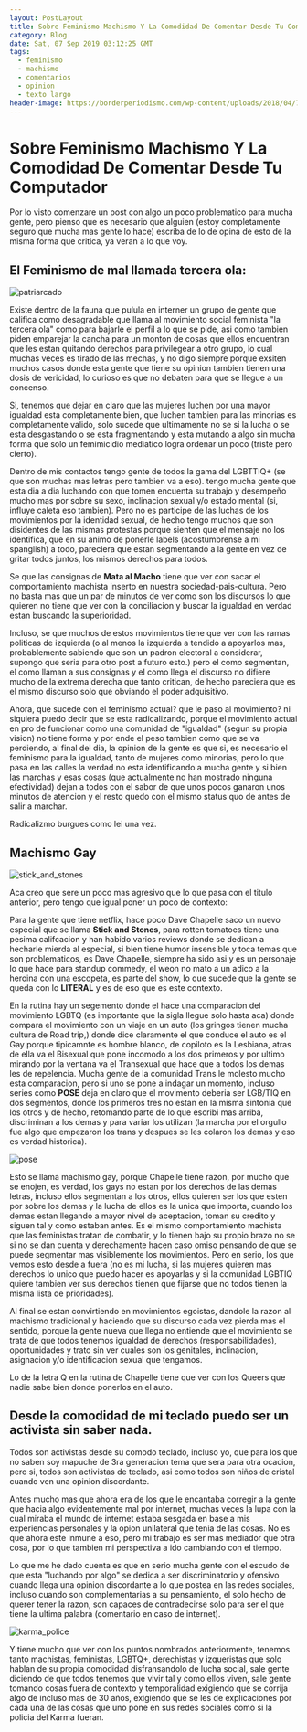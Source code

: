 ```yaml
---
layout: PostLayout
title: Sobre Feminismo Machismo Y La Comodidad De Comentar Desde Tu Computador
category: Blog
date: Sat, 07 Sep 2019 03:12:25 GMT
tags:
  - feminismo
  - machismo
  - comentarios
  - opinion
  - texto largo
header-image: https://borderperiodismo.com/wp-content/uploads/2018/04/778e30849cbe73572833a07f2ae09809-1280x640.jpg
---
```

# Sobre Feminismo Machismo Y La Comodidad De Comentar Desde Tu Computador

Por lo visto comenzare un post con algo un poco problematico para mucha gente, pero pienso que es necesario que alguien (estoy completamente seguro que mucha mas gente lo hace) escriba de lo de opina de esto de la misma forma que critica, ya veran a lo que voy.

## El Feminismo de mal llamada tercera ola:

![patriarcado](https://media.cnnchile.com/sites/2/2019/03/1528241875-auno942464-740x430.jpg)


Existe dentro de la fauna que pulula en interner un grupo de gente que califica como desagradable que llama al movimiento social feminista "la tercera ola" como para bajarle el perfil a lo que se pide, asi como tambien piden emparejar la cancha para un monton de cosas que ellos encuentran que les estan quitando derechos para privilegear a otro grupo, lo cual muchas veces es tirado de las mechas, y no digo siempre porque exsiten muchos casos donde esta gente que tiene su opinion tambien tienen una dosis de vericidad, lo curioso es que no debaten para que se llegue a un concenso.

Si, tenemos que dejar en claro que las mujeres luchen por una mayor igualdad esta completamente bien, que luchen tambien para las minorias es completamente valido, solo sucede que ultimamente no se si la lucha o se esta desgastando o se esta fragmentando y esta mutando a algo sin mucha forma que solo un femimicidio mediatico logra ordenar un poco (triste pero cierto).

Dentro de mis contactos tengo gente de todos la gama del LGBTTIQ+ (se que son muchas mas letras pero tambien va a eso). tengo mucha gente que esta dia a dia luchando con que tomen encuenta su trabajo y desempeño mucho mas por sobre su sexo, inclinacion sexual y/o estado mental (si, influye caleta eso tambien). Pero no es participe de las luchas de los movimientos por la identidad sexual, de hecho tengo muchos que son disidentes de las mismas protestas porque sienten que el mensaje no los identifica, que en su animo de ponerle labels (acostumbrense a mi spanglish) a todo, pareciera que estan segmentando a la gente en vez de gritar todos juntos, los mismos derechos para todos.

Se que las consignas de **Mata al Macho** tiene que ver con sacar el comportamiento machista inserto en nuestra sociedad-pais-cultura. Pero no basta mas que un par de minutos de ver como son los discursos lo que quieren no tiene que ver con la conciliacion y buscar la igualdad en verdad estan buscando la superioridad.

Incluso, se que muchos de estos movimientos tiene que ver con las ramas politicas de izquierda (o al menos la izquierda a tendido a apoyarlos mas, probablemente sabiendo que son un padron electoral a considerar, supongo que seria para otro post a futuro esto.) pero el como segmentan, el como llaman a sus consignas y el como llega el discurso no difiere mucho de la extrema derecha que tanto critican, de hecho pareciera que es el mismo discurso solo que obviando el poder adquisitivo.

Ahora, que sucede con el feminismo actual? que le paso al movimiento? ni siquiera puedo decir que se esta radicalizando, porque el movimiento actual en pro de funcionar como una comunidad de "igualdad" (segun su propia vision) no tiene forma y por ende el peso tambien como que se va perdiendo, al final del dia, la opinion de la gente es que si, es necesario el feminismo para la igualdad, tanto de mujeres como minorias, pero lo que pasa en las calles la verdad no esta identificando a mucha gente y si bien las marchas y esas cosas (que actualmente no han mostrado ninguna efectividad)  dejan a todos con el sabor de que unos pocos ganaron unos minutos de atencion y el resto quedo con el mismo status quo de antes de salir a marchar.

Radicalizmo burgues como lei una vez.

## Machismo Gay

![stick_and_stones](https://i1.wp.com/image.tmdb.org/t/p/w500/8V5yw3Hw1MbGVU64IySr1piLx1a.jpg)

Aca creo que sere un poco mas agresivo que lo que pasa con el titulo anterior, pero tengo que igual poner un poco de contexto:

Para la gente que tiene netflix, hace poco Dave Chapelle saco un nuevo especial que se llama **Stick and Stones**, para rotten tomatoes tiene una pesima califcacion y han habido varios reviews donde se dedican a hecharle mierda al especial, si bien tiene humor insensible y toca temas que son problematicos, es Dave Chapelle, siempre ha sido asi y es un personaje lo que hace para standup commedy, el weon no mato a un adico a la heroina con una escopeta, es parte del show, lo que sucede que la gente se queda con lo **LITERAL** y es de eso que es este contexto.

En la rutina hay un segemento donde el hace una comparacion del movimiento LGBTQ (es importante que la sigla llegue solo hasta aca) donde compara el movimiento con un viaje en un auto (los gringos tienen mucha cultura de Road trip,) donde dice claramente el que conduce el auto es el Gay porque tipicamnte es hombre blanco, de copiloto es la Lesbiana, atras de ella va el Bisexual que pone incomodo a los dos primeros y por ultimo mirando por la ventana va el Transexual que hace que a todos los demas les de repelencia. Mucha gente de la comunidad Trans le molesto mucho esta comparacion, pero si uno se pone a indagar un momento, incluso series como **POSE** deja en claro que el movimento deberia ser LGB/TIQ en dos segmentos, donde los primeros tres no estan en la misma sintonia que los otros y de hecho, retomando parte de lo que escribi mas arriba, discriminan a los demas y para variar los utilizan (la marcha por el orgullo fue algo que empezaron los trans y despues se les colaron los demas y eso es verdad historica).

![pose](https://tvseriesfinale.com/wp-content/uploads/2018/05/pose-fx-season-1-viewer-votes-590x253.jpg)

Esto se llama machismo gay, porque Chapelle tiene razon, por mucho que se enojen, es verdad, los gays no estan por los derechos de las demas letras, incluso ellos segmentan a los otros, ellos quieren ser los que esten por sobre los demas y la lucha de ellos es la unica que importa, cuando los demas estan llegando a mayor nivel de aceptacion, toman su credito y siguen tal y como estaban antes. Es el mismo comportamiento machista que las feministas tratan de combatir, y lo tienen bajo su propio brazo no se si no se dan cuenta y derechamente hacen caso omiso pensando de que se puede segmentar mas visiblemente los movimientos. Pero en serio, los que vemos esto desde a fuera (no es mi lucha, si las mujeres quieren mas derechos lo unico que puedo hacer es apoyarlas y si la comunidad LGBTIQ quiere tambien ver sus derechos tienen que fijarse que no todos tienen la misma lista de prioridades).

Al final se estan convirtiendo en movimientos egoistas, dandole la razon al machismo tradicional y haciendo que su discurso cada vez pierda mas el sentido, porque la gente nueva que llega no entiende que el movimiento se trata de que todos tenemos igualdad de derechos (responsabilidades), oportunidades y trato sin ver cuales son los genitales, inclinacion, asignacion y/o identificacion sexual que tengamos.

Lo de la letra Q en la rutina de Chapelle tiene que ver con los Queers que nadie sabe bien donde ponerlos en el auto.


## Desde la comodidad de mi teclado puedo ser un activista sin saber nada.

Todos son activistas desde su comodo teclado, incluso yo, que para los que no saben soy mapuche de 3ra generacion tema que sera para otra ocacion, pero si, todos son activistas de teclado, asi como todos son niños de cristal cuando ven una opinion discordante.

Antes mucho mas que ahora era de los que le encantaba corregir a la gente que hacia algo evidentemente mal por internet, muchas veces la lupa con la cual miraba el mundo de internet estaba sesgada en base a mis experiencias personales y la opion unilateral que tenia de las cosas. No es que ahora este inmune a eso, pero mi trabajo es ser mas mediador que otra cosa, por lo que tambien mi perspectiva a ido cambiando con el tiempo.

Lo que me he dado cuenta es que en serio mucha gente con el escudo de que esta "luchando por algo" se dedica a ser discriminatorio y ofensivo cuando llega una opinion discordante a lo que postea en las redes sociales, incluso cuando son complementarias a su pensamiento, el solo hecho de querer tener la razon, son capaces de contradecirse solo para ser el que tiene la ultima palabra (comentario en caso de internet).

![karma_police](https://cdn4.pitchfork.com/longform/515/Header.jpg)

Y tiene mucho que ver con los puntos nombrados anteriormente, tenemos tanto machistas, feministas, LGBTQ+, derechistas y izqueristas que solo hablan de su propia comodidad disfransandolo de lucha social, sale gente diciendo de que todos tenemos que vivir tal y como ellos viven, sale gente tomando cosas fuera de contexto y temporalidad exigiendo que se corrija algo de incluso mas de 30 años, exigiendo que se les de explicaciones por cada una de las cosas que uno pone en sus redes sociales como si la policia del Karma fueran.
